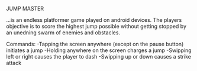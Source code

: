 JUMP MASTER

...is an endless platformer game played on android devices.
The players objective is to score the highest jump possible
without getting stopped by an unedning swarm of enemies and
obstacles.

Commands:
-Tapping the screen anywhere (except on the pause button) initiates a jump
-Holding anywhere on the screen charges a jump
-Swipping left or right causes the player to dash
-Swipping up or down causes a strike attack
